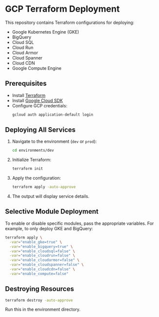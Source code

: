 # GCP Terraform Deployment

This repository contains Terraform configurations for deploying:

- Google Kubernetes Engine (GKE)
- BigQuery
- Cloud SQL
- Cloud Run
- Cloud Armor
- Cloud Spanner
- Cloud CDN
- Google Compute Engine

## Prerequisites
- Install [Terraform](https://developer.hashicorp.com/terraform/downloads)
- Install [Google Cloud SDK](https://cloud.google.com/sdk/docs/install)
- Configure GCP credentials:
  ```sh
  gcloud auth application-default login
  ```

## Deploying All Services
1. Navigate to the environment (`dev` or `prod`):
   ```sh
   cd environments/dev
   ```
2. Initialize Terraform:
   ```sh
   terraform init
   ```
3. Apply the configuration:
   ```sh
   terraform apply -auto-approve
   ```
4. The output will display service details.

## Selective Module Deployment
To enable or disable specific modules, pass the appropriate variables. For example, to only deploy GKE and BigQuery:
```sh
terraform apply \
  -var="enable_gke=true" \
  -var="enable_bigquery=true" \
  -var="enable_cloudsql=false" \
  -var="enable_cloudrun=false" \
  -var="enable_cloudarmor=false" \
  -var="enable_cloudspanner=false" \
  -var="enable_cloudcdn=false" \
  -var="enable_compute=false"
```

## Destroying Resources
```sh
terraform destroy -auto-approve
```
Run this in the environment directory.
